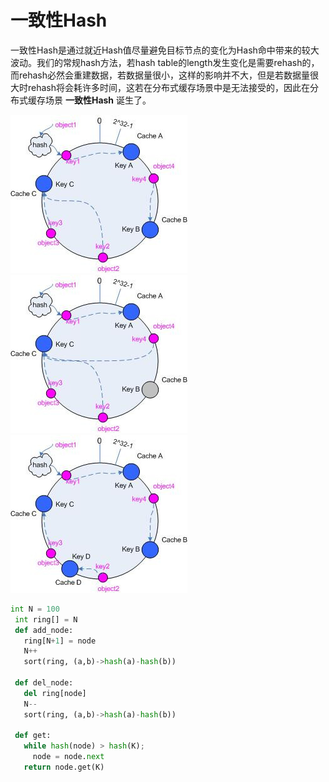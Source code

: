 # 一致性Hash

一致性Hash是通过就近Hash值尽量避免目标节点的变化为Hash命中带来的较大波动。我们的常规hash方法，若hash table的length发生变化是需要rehash的，而rehash必然会重建数据，若数据量很小，这样的影响并不大，但是若数据量很大时rehash将会耗许多时间，这若在分布式缓存场景中是无法接受的，因此在分布式缓存场景 **一致性Hash** 诞生了。

![](一致性hash-1.png)![](一致性Hash-2.png)  ![](一致性Hash-3.png)

```py
int N = 100
 int ring[] = N
 def add_node:
   ring[N+1] = node
   N++
   sort(ring, (a,b)->hash(a)-hash(b))

 def del_node:
   del ring[node]
   N--
   sort(ring, (a,b)->hash(a)-hash(b))

 def get:
   while hash(node) > hash(K);
     node = node.next
   return node.get(K)
```



